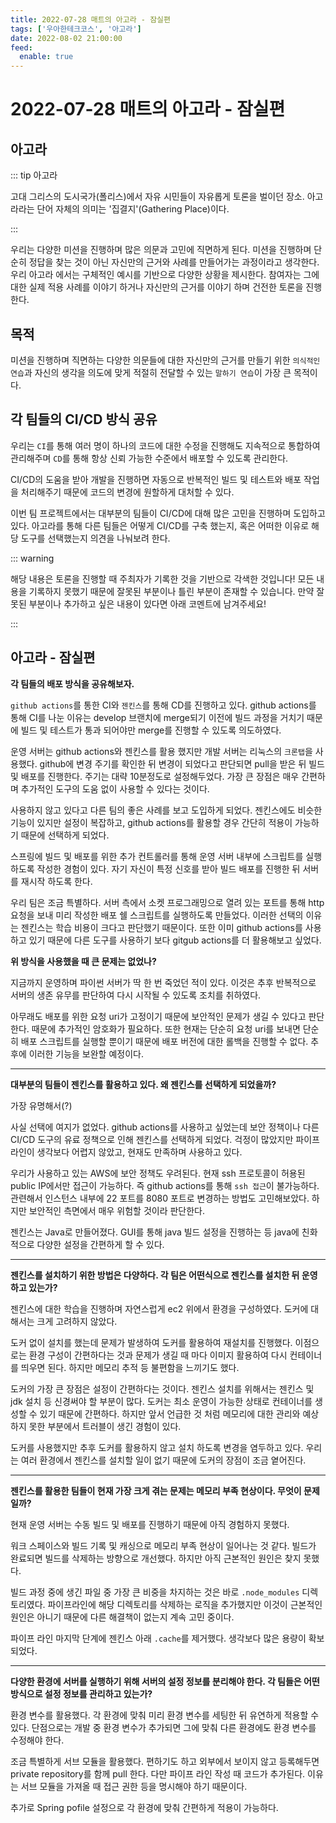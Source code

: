 ```yaml
---
title: 2022-07-28 매트의 아고라 - 잠실편
tags: ['우아한테크코스', '아고라']
date: 2022-08-02 21:00:00
feed:
  enable: true
---
```


# 2022-07-28 매트의 아고라 - 잠실편

<CenterImage image-src=https://user-images.githubusercontent.com/59357153/152970395-a31c8134-fc89-449f-b4dc-441e03df929c.png />

## 아고라 

::: tip 아고라

고대 그리스의 도시국가(폴리스)에서 자유 시민들이 자유롭게 토론을 벌이던 장소. 아고라라는 단어 자체의 의미는 '집결지'(Gathering Place)이다.

:::

우리는 다양한 미션을 진행하며 많은 의문과 고민에 직면하게 된다. 미션을 진행하며 단순히 정답을 찾는 것이 아닌 자신만의 근거와 사례를 만들어가는 과정이라고 생각한다. 우리 아고라 에서는 구체적인 예시를 기반으로 다양한 상황을 제시한다. 참여자는 그에 대한 실제 적용 사례를 이야기 하거나 자신만의 근거를 이야기 하며 건전한 토론을 진행한다.

## 목적

미션을 진행하며 직면하는 다양한 의문들에 대한 자신만의 근거를 만들기 위한 `의식적인 연습`과 자신의 생각을 의도에 맞게 적절히 전달할 수 있는 `말하기 연습`이 가장 큰 목적이다.

## 각 팀들의 CI/CD 방식 공유

우리는 `CI`를 통해 여러 명이 하나의 코드에 대한 수정을 진행해도 지속적으로 통합하여 관리해주며 `CD`를 통해 항상 신뢰 가능한 수준에서 배포할 수 있도록 관리한다.

CI/CD의 도움을 받아 개발을 진행하면 자동으로 반복적인 빌드 및 테스트와 배포 작업을 처리해주기 때문에 코드의 변경에 원할하게 대처할 수 있다.

이번 팀 프로젝트에서는 대부분의 팀들이 CI/CD에 대해 많은 고민을 진행하며 도입하고 있다. 아고라를 통해 다른 팀들은 어떻게 CI/CD를 구축 했는지, 혹은 어떠한 이유로 해당 도구를 선택했는지 의견을 나눠보려 한다.

::: warning

해당 내용은 토론을 진행할 때 주최자가 기록한 것을 기반으로 각색한 것입니다! 모든 내용을 기록하지 못했기 때문에 잘못된 부분이나 틀린 부분이 존재할 수 있습니다. 만약 잘못된 부분이나 추가하고 싶은 내용이 있다면 아래 코멘트에 남겨주세요!

:::

## 아고라 - 잠실편

**각 팀들의 배포 방식을 공유해보자.**

`github actions`를 통한 CI와 `젠킨스`를 통해 CD를 진행하고 있다. github actions를 통해 CI를 나눈 이유는 develop 브랜치에 merge되기 이전에 빌드 과정을 거치기 때문에 빌드 및 테스트가 통과 되어야만 merge를 진행할 수 있도록 의도하였다.

운영 서버는 github actions와 젠킨스를 활용 했지만 개발 서버는 리눅스의 `크론탭`을 사용했다. github에 변경 주기를 확인한 뒤 변경이 되었다고 판단되면 pull을 받은 뒤 빌드 및 배포를 진행한다. 주기는 대략 10분정도로 설정해두었다. 가장 큰 장점은 매우 간편하며 추가적인 도구의 도움 없이 사용할 수 있다는 것이다.

사용하지 않고 있다고 다른 팀의 좋은 사례를 보고 도입하게 되었다. 젠킨스에도 비슷한 기능이 있지만 설정이 복잡하고, github actions를 활용할 경우 간단히 적용이 가능하기 때문에 선택하게 되었다.

스프링에 빌드 및 배포를 위한 추가 컨트롤러를 통해 운영 서버 내부에 스크립트를 실행하도록 작성한 경험이 있다. 자기 자신이 특정 신호를 받아 빌드 배포를 진행한 뒤 서버를 재시작 하도록 한다.

우리 팀은 조금 특별하다. 서버 측에서 소켓 프로그래밍으로 열려 있는 포트를 통해 http 요청을 보내 미리 작성한 배포 쉘 스크립트를 실행하도록 만들었다. 이러한 선택의 이유는 젠킨스는 학습 비용이 크다고 판단했기 때문이다. 또한 이미 github actions를 사용하고 있기 때문에 다른 도구를 사용하기 보다 gitgub actions를 더 활용해보고 싶었다.

**위 방식을 사용했을 때 큰 문제는 없었나?**

지금까지 운영하며 파이썬 서버가 딱 한 번 죽었던 적이 있다. 이것은 추후 반복적으로 서버의 생존 유무를 판단하여 다시 시작될 수 있도록 조치를 취하였다.

아무래도 배포를 위한 요청 uri가 고정이기 때문에 보안적인 문제가 생길 수 있다고 판단한다. 때문에 추가적인 암호화가 필요하다. 또한 현재는 단순히 요청 uri를 보내면 단순히 배포 스크립트를 실행할 뿐이기 때문에 배포 버전에 대한 롤백을 진행할 수 없다. 추후에 이러한 기능을 보완할 예정이다.

---

**대부분의 팀들이 젠킨스를 활용하고 있다. 왜 젠킨스를 선택하게 되었을까?**

가장 유명해서(?)

사실 선택에 여지가 없었다. github actions를 사용하고 싶었는데 보안 정책이나 다른 CI/CD 도구의 유료 정책으로 인해 젠킨스를 선택하게 되었다. 걱정이 많았지만 파이프라인이 생각보다 어렵지 않았고, 현재도 만족하며 사용하고 있다.

우리가 사용하고 있는 AWS에 보안 정책도 우려된다. 현재 ssh 프로토콜이 허용된 public IP에서만 접근이 가능하다. 즉 github actions를 통해 `ssh 접근`이 불가능하다. 관련해서 인스턴스 내부에 22 포트를 8080 포트로 변경하는 방법도 고민해보았다. 하지만 보안적인 측면에서 매우 위험할 것이라 판단한다.

젠킨스는 Java로 만들어졌다. GUI를 통해 java 빌드 설정을 진행하는 등 java에 친화적으로 다양한 설정을 간편하게 할 수 있다.

---

**젠킨스를 설치하기 위한 방법은 다양하다. 각 팀은 어떤식으로 젠킨스를 설치한 뒤 운영하고 있는가?**

젠킨스에 대한 학습을 진행하며 자연스럽게 ec2 위에서 환경을 구성하였다. 도커에 대해서는 크게 고려하지 않았다. 

도커 없이 설치를 했는데 문제가 발생하여 도커를 활용하여 재설치를 진행했다. 이점으로는 환경 구성이 간편하다는 것과 문제가 생길 때 마다 이미지 활용하여 다시 컨테이너를 띄우면 된다. 하지만 메모리 추적 등 불편함을 느끼기도 했다.

도커의 가장 큰 장점은 설정이 간편하다는 것이다. 젠킨스 설치를 위해서는 젠킨스 및 jdk 설치 등 신경써야 할 부분이 많다. 도커는 최소 운영이 가능한 상태로 컨테이너를 생성할 수 있기 때문에 간편하다. 하지만 앞서 언급한 것 처럼 메모리에 대한 관리와 예상하지 못한 부분에서 트러블이 생긴 경험이 있다.

도커를 사용했지만 추후 도커를 활용하지 않고 설치 하도록 변경을 염두하고 있다. 우리는 여러 환경에서 젠킨스를 설치할 일이 없기 때문에 도커의 장점이 조금 옅어진다. 

---

**젠킨스를 활용한 팀들이 현재 가장 크게 겪는 문제는 메모리 부족 현상이다. 무엇이 문제일까?**

현재 운영 서버는 수동 빌드 및 배포를 진행하기 때문에 아직 경험하지 못했다.

워크 스페이스와 빌드 기록 및 캐싱으로 메모리 부족 현상이 일어나는 것 같다. 빌드가 완료되면 빌드를 삭제하는 방향으로 개선했다. 하지만 아직 근본적인 원인은 찾지 못했다.

빌드 과정 중에 생긴 파일 중 가장 큰 비중을 차지하는 것은 바로 `.node_modules` 디렉토리였다. 파이프라인에 해당 디렉토리를 삭제하는 로직을 추가했지만 이것이 근본적인 원인은 아니기 때문에 다른 해결책이 없는지 계속 고민 중이다.

파이프 라인 마지막 단계에 젠킨스 아래 `.cache`를 제거했다. 생각보다 많은 용량이 확보되었다.

---

**다양한 환경에 서버를 실행하기 위해 서버의 설정 정보를 분리해야 한다. 각 팀들은 어떤 방식으로 설정 정보를 관리하고 있는가?**

환경 변수를 활용했다. 각 환경에 맞춰 미리 환경 변수를 세팅한 뒤 유연하게 적용할 수 있다. 단점으로는 개발 중 환경 변수가 추가되면 그에 맞춰 다른 환경에도 환경 변수를 수정해야 한다.

조금 특별하게 서브 모듈을 활용했다. 편하기도 하고 외부에서 보이지 않고 등록해두면 private repository를 함께 pull 한다. 다만 파이프 라인 작성 때 코드가 추가된다. 이유는 서브 모듈을 가져올 때 접근 권한 등을 명시해야 하기 때문이다.

추가로 Spring pofile 설정으로 각 환경에 맞춰 간편하게 적용이 가능하다.

<TagLinks />
